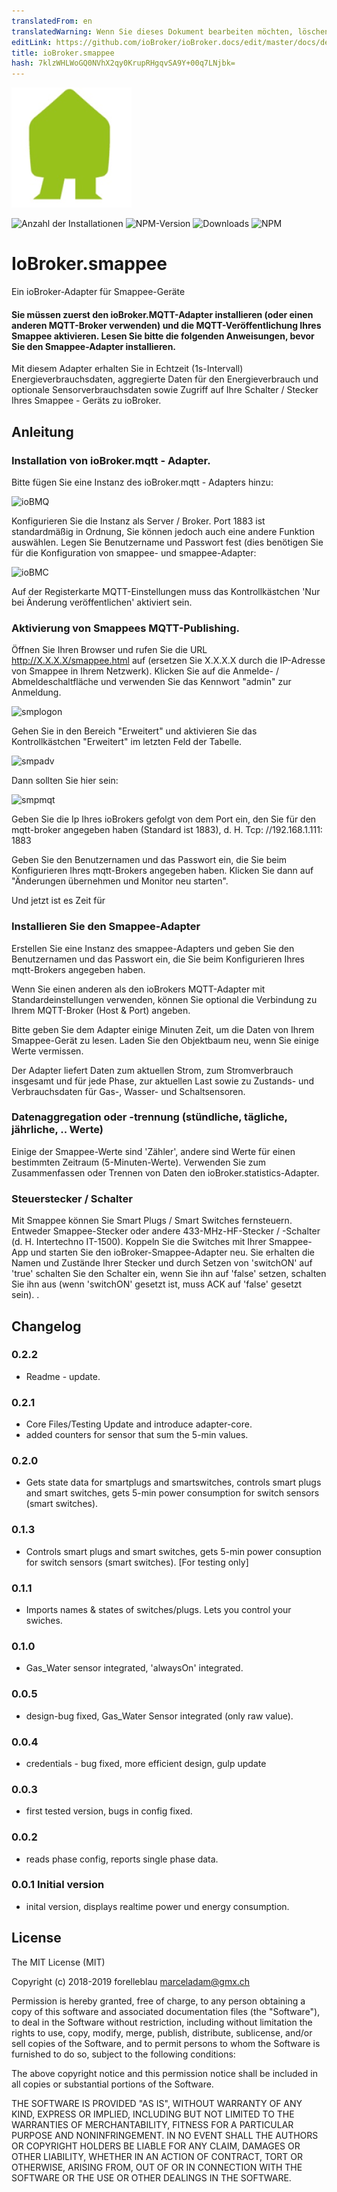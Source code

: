 ```yaml
---
translatedFrom: en
translatedWarning: Wenn Sie dieses Dokument bearbeiten möchten, löschen Sie bitte das Feld "translationsFrom". Andernfalls wird dieses Dokument automatisch erneut übersetzt
editLink: https://github.com/ioBroker/ioBroker.docs/edit/master/docs/de/adapterref/iobroker.smappee/README.md
title: ioBroker.smappee
hash: 7klzWHLWoGQ0NVhX2qy0KrupRHgqvSA9Y+00q7LNjbk=
---
```

![Logo](../../../en/adapterref/iobroker.smappee/admin/smappee.png)

![Anzahl der Installationen](http://iobroker.live/badges/smappee-stable.svg)
![NPM-Version](http://img.shields.io/npm/v/iobroker.smappee.svg)
![Downloads](https://img.shields.io/npm/dm/iobroker.smappee.svg)
![NPM](https://nodei.co/npm/iobroker.smappee.png?downloads=true)

# IoBroker.smappee
Ein ioBroker-Adapter für Smappee-Geräte

#### Sie müssen zuerst den ioBroker.MQTT-Adapter installieren (oder einen anderen MQTT-Broker verwenden) und die MQTT-Veröffentlichung Ihres Smappee aktivieren. Lesen Sie bitte die folgenden Anweisungen, bevor Sie den Smappee-Adapter installieren.
Mit diesem Adapter erhalten Sie in Echtzeit (1s-Intervall) Energieverbrauchsdaten, aggregierte Daten für den Energieverbrauch und optionale Sensorverbrauchsdaten sowie Zugriff auf Ihre Schalter / Stecker Ihres Smappee - Geräts zu ioBroker.

## Anleitung
### Installation von ioBroker.mqtt - Adapter.
Bitte fügen Sie eine Instanz des ioBroker.mqtt - Adapters hinzu:

![ioBMQ](https://github.com/iobroker-community-adapters/ioBroker.smappee/blob/master/admin/ioBrokerMQTTBroker.PNG)

Konfigurieren Sie die Instanz als Server / Broker. Port 1883 ist standardmäßig in Ordnung, Sie können jedoch auch eine andere Funktion auswählen.
Legen Sie Benutzername und Passwort fest (dies benötigen Sie für die Konfiguration von smappee- und smappee-Adapter:

![ioBMC](https://github.com/iobroker-community-adapters/ioBroker.smappee/blob/master/admin/ioBrokerMQTTConfig.PNG)

Auf der Registerkarte MQTT-Einstellungen muss das Kontrollkästchen 'Nur bei Änderung veröffentlichen' aktiviert sein.

### Aktivierung von Smappees MQTT-Publishing.
Öffnen Sie Ihren Browser und rufen Sie die URL <http://X.X.X.X/smappee.html> auf (ersetzen Sie X.X.X.X durch die IP-Adresse von Smappee in Ihrem Netzwerk).
Klicken Sie auf die Anmelde- / Abmeldeschaltfläche und verwenden Sie das Kennwort "admin" zur Anmeldung.

![smplogon](https://github.com/iobroker-community-adapters/ioBroker.smappee/blob/master/admin/smplogon.png)

Gehen Sie in den Bereich "Erweitert" und aktivieren Sie das Kontrollkästchen "Erweitert" im letzten Feld der Tabelle.

![smpadv](https://github.com/iobroker-community-adapters/ioBroker.smappee/blob/master/admin/smpadv.jpeg)

Dann sollten Sie hier sein:

![smpmqt](https://github.com/iobroker-community-adapters/ioBroker.smappee/blob/master/admin/smpmqt.png)

Geben Sie die Ip Ihres ioBrokers gefolgt von dem Port ein, den Sie für den mqtt-broker angegeben haben (Standard ist 1883), d. H. Tcp: //192.168.1.111: 1883

Geben Sie den Benutzernamen und das Passwort ein, die Sie beim Konfigurieren Ihres mqtt-Brokers angegeben haben.
Klicken Sie dann auf "Änderungen übernehmen und Monitor neu starten".

Und jetzt ist es Zeit für

### Installieren Sie den Smappee-Adapter
Erstellen Sie eine Instanz des smappee-Adapters und geben Sie den Benutzernamen und das Passwort ein, die Sie beim Konfigurieren Ihres mqtt-Brokers angegeben haben.

Wenn Sie einen anderen als den ioBrokers MQTT-Adapter mit Standardeinstellungen verwenden, können Sie optional die Verbindung zu Ihrem MQTT-Broker (Host & Port) angeben.

Bitte geben Sie dem Adapter einige Minuten Zeit, um die Daten von Ihrem Smappee-Gerät zu lesen. Laden Sie den Objektbaum neu, wenn Sie einige Werte vermissen.

Der Adapter liefert Daten zum aktuellen Strom, zum Stromverbrauch insgesamt und für jede Phase, zur aktuellen Last sowie zu Zustands- und Verbrauchsdaten für Gas-, Wasser- und Schaltsensoren.

### Datenaggregation oder -trennung (stündliche, tägliche, jährliche, .. Werte)
Einige der Smappee-Werte sind 'Zähler', andere sind Werte für einen bestimmten Zeitraum (5-Minuten-Werte).
Verwenden Sie zum Zusammenfassen oder Trennen von Daten den ioBroker.statistics-Adapter.

### Steuerstecker / Schalter
Mit Smappee können Sie Smart Plugs / Smart Switches fernsteuern. Entweder Smappee-Stecker oder andere 433-MHz-HF-Stecker / -Schalter (d. H. Intertechno IT-1500). Koppeln Sie die Switches mit Ihrer Smappee-App und starten Sie den ioBroker-Smappee-Adapter neu. Sie erhalten die Namen und Zustände Ihrer Stecker und durch Setzen von 'switchON' auf 'true' schalten Sie den Schalter ein, wenn Sie ihn auf 'false' setzen, schalten Sie ihn aus (wenn 'switchON' gesetzt ist, muss ACK auf 'false' gesetzt sein). .

## Changelog

### 0.2.2

-   Readme - update.

### 0.2.1

-   Core Files/Testing Update and introduce adapter-core.
-   added counters for sensor that sum the 5-min values.

### 0.2.0

-   Gets state data for smartplugs and smartswitches, controls smart plugs and smart switches, gets 5-min power consumption for switch sensors (smart switches).

### 0.1.3

-   Controls smart plugs and smart switches, gets 5-min power consuption for switch sensors (smart switches). [For testing only]

### 0.1.1

-   Imports names & states of switches/plugs. Lets you control your swiches.

### 0.1.0

-   Gas_Water sensor integrated, 'alwaysOn' integrated.

### 0.0.5

-   design-bug fixed, Gas_Water Sensor integrated (only raw value).

### 0.0.4

-   credentials - bug fixed, more efficient design, gulp update

### 0.0.3

-   first tested version, bugs in config fixed.

### 0.0.2

-   reads phase config, reports single phase data.

### 0.0.1 Initial version

-   inital version, displays realtime power und energy consumption.

## License

The MIT License (MIT)

Copyright (c) 2018-2019 forelleblau marceladam@gmx.ch

Permission is hereby granted, free of charge, to any person obtaining a copy
of this software and associated documentation files (the "Software"), to deal
in the Software without restriction, including without limitation the rights
to use, copy, modify, merge, publish, distribute, sublicense, and/or sell
copies of the Software, and to permit persons to whom the Software is
furnished to do so, subject to the following conditions:

The above copyright notice and this permission notice shall be included in
all copies or substantial portions of the Software.

THE SOFTWARE IS PROVIDED "AS IS", WITHOUT WARRANTY OF ANY KIND, EXPRESS OR
IMPLIED, INCLUDING BUT NOT LIMITED TO THE WARRANTIES OF MERCHANTABILITY,
FITNESS FOR A PARTICULAR PURPOSE AND NONINFRINGEMENT. IN NO EVENT SHALL THE
AUTHORS OR COPYRIGHT HOLDERS BE LIABLE FOR ANY CLAIM, DAMAGES OR OTHER
LIABILITY, WHETHER IN AN ACTION OF CONTRACT, TORT OR OTHERWISE, ARISING FROM,
OUT OF OR IN CONNECTION WITH THE SOFTWARE OR THE USE OR OTHER DEALINGS IN
THE SOFTWARE.